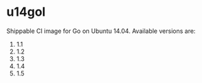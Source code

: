 u14gol
=============

Shippable CI image for Go on Ubuntu 14.04. Available versions are:

1. 1.1
2. 1.2
3. 1.3
4. 1.4
5. 1.5
